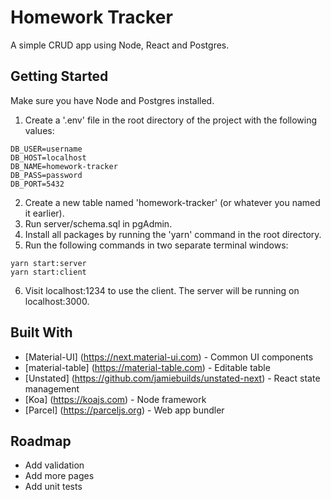 # Homework Tracker
A simple CRUD app using Node, React and Postgres.

## Getting Started
Make sure you have Node and Postgres installed.

1. Create a '.env' file in the root directory of the project with the following values:
```
DB_USER=username
DB_HOST=localhost
DB_NAME=homework-tracker
DB_PASS=password
DB_PORT=5432
```
2. Create a new table named 'homework-tracker' (or whatever you named it earlier).
3. Run server/schema.sql in pgAdmin.
4. Install all packages by running the 'yarn' command in the root directory.
5. Run the following commands in two separate terminal windows:
```
yarn start:server
yarn start:client
```
6. Visit localhost:1234 to use the client. The server will be running on localhost:3000.

## Built With
* [Material-UI] (https://next.material-ui.com) - Common UI components
* [material-table] (https://material-table.com) - Editable table
* [Unstated] (https://github.com/jamiebuilds/unstated-next) - React state management
* [Koa] (https://koajs.com) - Node framework
* [Parcel] (https://parceljs.org) - Web app bundler

## Roadmap
* Add validation
* Add more pages
* Add unit tests